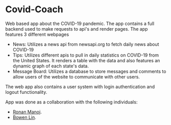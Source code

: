 # Covid-Coach
 Web based app about the COVID-19 pandemic.
 The app contains a full backend used to make requests to
 api's and render pages. The app features 3 different webpages
 * News: Utilizes a news api from newsapi.org to fetch daily news about COVID-19
 * Tips: Utilizes different apis to pull in daily statistics on COVID-19 from the
 United States. It renders a table with the data and also features an dynamic graph
 of each state's data.
 * Message Board: Utilizes a database to store messages and comments to allow users
 of the website to communicate with other users.

 The web app also contains a user system with login authentication and logout functionality.

 App was done as a collaboration with the following individuals:
- [Ronan Manoj](https://github.com/Ronmantech).
- [Bowen Lin](https://github.com/Bowenlinnn).
